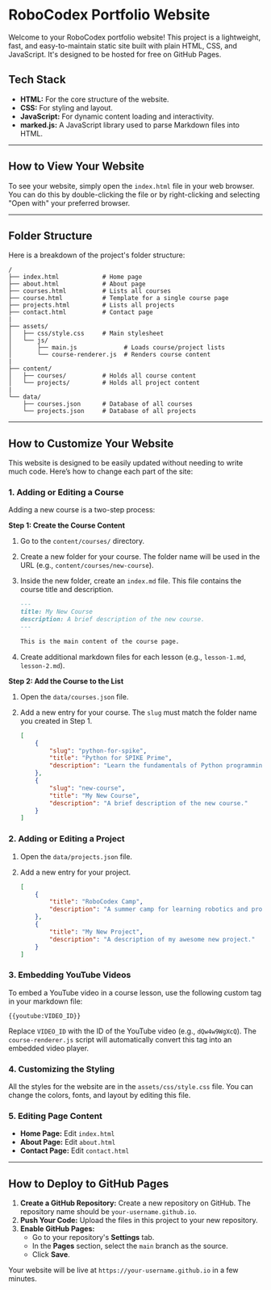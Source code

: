 
# RoboCodex Portfolio Website

Welcome to your RoboCodex portfolio website! This project is a lightweight, fast, and easy-to-maintain static site built with plain HTML, CSS, and JavaScript. It's designed to be hosted for free on GitHub Pages.

## Tech Stack

*   **HTML:** For the core structure of the website.
*   **CSS:** For styling and layout.
*   **JavaScript:** For dynamic content loading and interactivity.
*   **marked.js:** A JavaScript library used to parse Markdown files into HTML.

---

## How to View Your Website

To see your website, simply open the `index.html` file in your web browser. You can do this by double-clicking the file or by right-clicking and selecting "Open with" your preferred browser.

---

## Folder Structure

Here is a breakdown of the project's folder structure:

```
/
├── index.html            # Home page
├── about.html            # About page
├── courses.html          # Lists all courses
├── course.html           # Template for a single course page
├── projects.html         # Lists all projects
├── contact.html          # Contact page
|
├── assets/
│   ├── css/style.css     # Main stylesheet
│   └── js/
│       ├── main.js             # Loads course/project lists
│       └── course-renderer.js  # Renders course content
|
├── content/
│   ├── courses/          # Holds all course content
│   └── projects/         # Holds all project content
|
└── data/
    ├── courses.json      # Database of all courses
    └── projects.json     # Database of all projects
```

---

## How to Customize Your Website

This website is designed to be easily updated without needing to write much code. Here’s how to change each part of the site:

### 1. Adding or Editing a Course

Adding a new course is a two-step process:

**Step 1: Create the Course Content**

1.  Go to the `content/courses/` directory.
2.  Create a new folder for your course. The folder name will be used in the URL (e.g., `content/courses/new-course`).
3.  Inside the new folder, create an `index.md` file. This file contains the course title and description.

    ```markdown
    ---
    title: My New Course
    description: A brief description of the new course.
    ---

    This is the main content of the course page.
    ```

4.  Create additional markdown files for each lesson (e.g., `lesson-1.md`, `lesson-2.md`).

**Step 2: Add the Course to the List**

1.  Open the `data/courses.json` file.
2.  Add a new entry for your course. The `slug` must match the folder name you created in Step 1.

    ```json
    [
        {
            "slug": "python-for-spike",
            "title": "Python for SPIKE Prime",
            "description": "Learn the fundamentals of Python programming with the LEGO SPIKE Prime robotics platform."
        },
        {
            "slug": "new-course",
            "title": "My New Course",
            "description": "A brief description of the new course."
        }
    ]
    ```

### 2. Adding or Editing a Project

1.  Open the `data/projects.json` file.
2.  Add a new entry for your project.

    ```json
    [
        {
            "title": "RoboCodex Camp",
            "description": "A summer camp for learning robotics and programming."
        },
        {
            "title": "My New Project",
            "description": "A description of my awesome new project."
        }
    ]
    ```

### 3. Embedding YouTube Videos

To embed a YouTube video in a course lesson, use the following custom tag in your markdown file:

```
{{youtube:VIDEO_ID}}
```

Replace `VIDEO_ID` with the ID of the YouTube video (e.g., `dQw4w9WgXcQ`). The `course-renderer.js` script will automatically convert this tag into an embedded video player.

### 4. Customizing the Styling

All the styles for the website are in the `assets/css/style.css` file. You can change the colors, fonts, and layout by editing this file.

### 5. Editing Page Content

*   **Home Page:** Edit `index.html`
*   **About Page:** Edit `about.html`
*   **Contact Page:** Edit `contact.html`

---

## How to Deploy to GitHub Pages

1.  **Create a GitHub Repository:** Create a new repository on GitHub. The repository name should be `your-username.github.io`.
2.  **Push Your Code:** Upload the files in this project to your new repository.
3.  **Enable GitHub Pages:**
    *   Go to your repository's **Settings** tab.
    *   In the **Pages** section, select the `main` branch as the source.
    *   Click **Save**.

Your website will be live at `https://your-username.github.io` in a few minutes.
